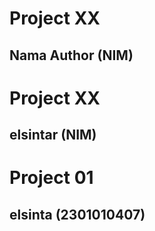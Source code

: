 # Project XX  
## Nama Author (NIM) 
# Project XX  
## elsintar (NIM) 
# Project 01  
## elsinta (2301010407) 
